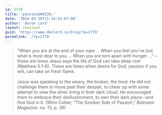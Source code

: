 ```yaml
---
id: 2779
title: 'passion&#8230;'
date: '2024-03-19T11:34:53-07:00'
author: 'Aaron Lord'
layout: revision
guid: 'https://www.devlord.io/blog/?p=2779'
permalink: '/?p=2779'
---
```


<blockquote>"When you are at the end of your rope ... When you feel you've lost what is most dear to you ... When you are torn apart with hunger ..."--these are times Jesus says the life of God can take deep root (Matthew 5:1-6).  These are times when desire for God, passion if you will, can take on fresh flame.<br /><br />Jesus was speaking to the weary, the broken, the tired.  He did not challenge them to move past their despair, to cheer up with some attempt to view the silver lining in their dark cloud.  He encouraged them to embrace their disillusionment, to own their dark place--and find God in it.  (Winn Collier, "The Somber Side of Passion," <i>Relevant Magazine</i>: no. 13, p. 36)</blockquote><div class="blogger-post-footer"><img width='1' height='1' src='' alt='' /></div>